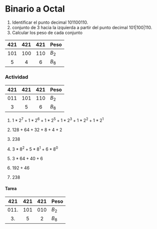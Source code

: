 # Binario a Octal
1. Identificar el punto decimal
$101100110.$
2. conjunto de 3 hacia la izquierda a partir del punto decimal
   $101|100|110.$
3. Calcular los peso de cada conjunto

| 421 | 421 | 421 | Peso    |
| :-: | :-: | :-: | ------- |
| 101 | 100 | 110 | $B_{2}$ |
|  5  |  4  |  6  | $B_{8}$ |
### Actividad
| 421 | 421 | 421 | Peso    |
| :-: | :-: | :-: | ------- |
| 011 | 101 | 110 | $B_{2}$ |
|  3  |  5  |  6  | $B_{8}$ |
1. $1*2^7+1*2^6+1*2^5+1*2^3+1*2^2+1*2^1$
2. $128+64+32+8+4+2$
3. $238$

1. $3*8^2+5*8^1+6*8^0$
2. $3*64+40+6$
3. $192+46$
4. $238$
#### Tarea

| 421  | 421 | 421 | Peso    |
| :--: | :-: | :-: | ------- |
| 011. | 101 | 010 | $B_{2}$ |
|  3.  |  5  |  2  | $B_{8}$ |
